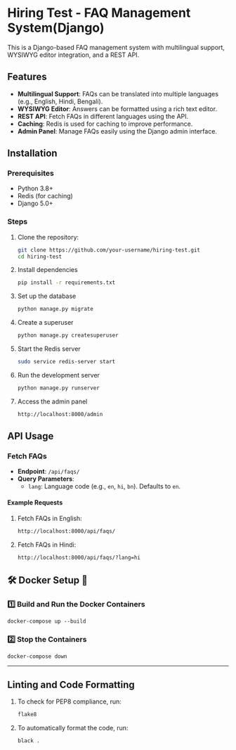 # Hiring Test - FAQ Management System(Django)

This is a Django-based FAQ management system with multilingual support, WYSIWYG editor integration, and a REST API.

## Features
- **Multilingual Support**: FAQs can be translated into multiple languages (e.g., English, Hindi, Bengali).
- **WYSIWYG Editor**: Answers can be formatted using a rich text editor.
- **REST API**: Fetch FAQs in different languages using the API.
- **Caching**: Redis is used for caching to improve performance.
- **Admin Panel**: Manage FAQs easily using the Django admin interface.

## Installation

### Prerequisites
- Python 3.8+
- Redis (for caching)
- Django 5.0+

### Steps
1. Clone the repository:
   ```bash
   git clone https://github.com/your-username/hiring-test.git
   cd hiring-test

2. Install dependencies
   ```bash
   pip install -r requirements.txt

3. Set up the database
   ```bash
   python manage.py migrate

4. Create a superuser
   ```bash
   python manage.py createsuperuser

5. Start the Redis server
   ```bash
   sudo service redis-server start

6. Run the development server
   ```bash
   python manage.py runserver

7. Access the admin panel
   ```bash
   http://localhost:8000/admin

## API Usage

### Fetch FAQs
- **Endpoint**: `/api/faqs/`
- **Query Parameters**:
  - `lang`: Language code (e.g., `en`, `hi`, `bn`). Defaults to `en`.

#### Example Requests
1. Fetch FAQs in English:
   ```bash
   http://localhost:8000/api/faqs/

2. Fetch FAQs in Hindi:
   ```bash
   http://localhost:8000/api/faqs/?lang=hi 

## 🛠️ Docker Setup 🐳

### 1️⃣ Build and Run the Docker Containers
```
docker-compose up --build
```

### 2️⃣ Stop the Containers
```
docker-compose down
```

---

## Linting and Code Formatting
1. To check for PEP8 compliance, run:
   ```bash
   flake8   

2. To automatically format the code, run:   
   ```bash
   black .
